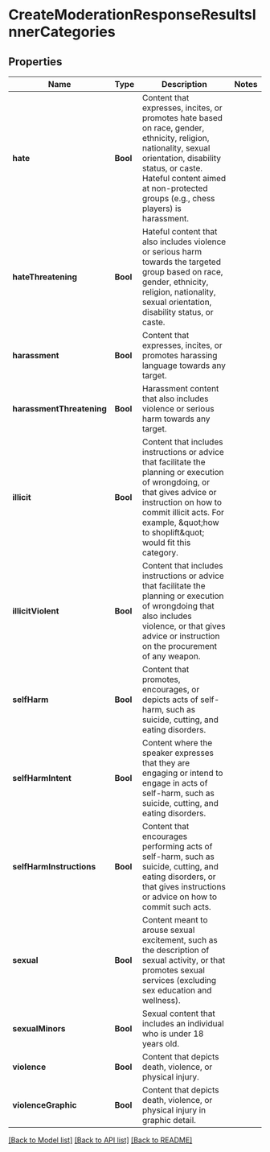 # CreateModerationResponseResultsInnerCategories

## Properties
Name | Type | Description | Notes
------------ | ------------- | ------------- | -------------
**hate** | **Bool** | Content that expresses, incites, or promotes hate based on race, gender, ethnicity, religion, nationality, sexual orientation, disability status, or caste. Hateful content aimed at non-protected groups (e.g., chess players) is harassment. | 
**hateThreatening** | **Bool** | Hateful content that also includes violence or serious harm towards the targeted group based on race, gender, ethnicity, religion, nationality, sexual orientation, disability status, or caste. | 
**harassment** | **Bool** | Content that expresses, incites, or promotes harassing language towards any target. | 
**harassmentThreatening** | **Bool** | Harassment content that also includes violence or serious harm towards any target. | 
**illicit** | **Bool** | Content that includes instructions or advice that facilitate the planning or execution of wrongdoing, or that gives advice or instruction on how to commit illicit acts. For example, \&quot;how to shoplift\&quot; would fit this category. | 
**illicitViolent** | **Bool** | Content that includes instructions or advice that facilitate the planning or execution of wrongdoing that also includes violence, or that gives advice or instruction on the procurement of any weapon. | 
**selfHarm** | **Bool** | Content that promotes, encourages, or depicts acts of self-harm, such as suicide, cutting, and eating disorders. | 
**selfHarmIntent** | **Bool** | Content where the speaker expresses that they are engaging or intend to engage in acts of self-harm, such as suicide, cutting, and eating disorders. | 
**selfHarmInstructions** | **Bool** | Content that encourages performing acts of self-harm, such as suicide, cutting, and eating disorders, or that gives instructions or advice on how to commit such acts. | 
**sexual** | **Bool** | Content meant to arouse sexual excitement, such as the description of sexual activity, or that promotes sexual services (excluding sex education and wellness). | 
**sexualMinors** | **Bool** | Sexual content that includes an individual who is under 18 years old. | 
**violence** | **Bool** | Content that depicts death, violence, or physical injury. | 
**violenceGraphic** | **Bool** | Content that depicts death, violence, or physical injury in graphic detail. | 

[[Back to Model list]](../README.md#documentation-for-models) [[Back to API list]](../README.md#documentation-for-api-endpoints) [[Back to README]](../README.md)


